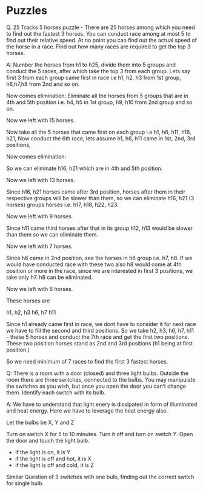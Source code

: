 # Puzzles

Q. 25 Tracks 5 horses puzzle -  There are 25 horses among which you need to find out the fastest 3 horses. You can conduct race among at most 5 to find out their relative speed. At no point you can find out the actual speed of the horse in a race. Find out how many races are required to get the top 3 horses.

A: Number the horses from h1 to h25, divide them into 5 groups and conduct the 5 races, after which take the top 3 from each group. Lets say first 3 from each group came first in race i.e h1, h2, h3 from 1st group, h6,h7,h8 from 2nd and so on.

Now comes elimination:
Eliminate all the horses from 5 groups that are in 4th and 5th position i.e. h4, h5 in 1st group, h9, h10 from 2nd group and so on.

Now we left with 15 horses.

Now take all the 5 horses that came first on each group i.e h1, h6, h11, h16, h21, Now conduct the 6th race, lets assume h1, h6, h11 came in 1st, 2nd, 3rd positions, 

Now comes elimination:

So we can eliminate h16, h21 which are in 4th and 5th position.

Now we left with 13 horses.

Since h16, h21 horses came after 3rd position, horses after them in their respective groups will be slower than them, so we can eliminate h16, h21 (3 horses) groups horses i.e. h17, h18, h22, h23. 

Now we left with 9 horses.

Since h11 came third horses after that in its group h12, h13 would be slower than them so we can eliminate them.

Now we left with 7 horses.

Since h6 came in 2nd position, see the horses in h6 group i.e. h7, h8. If we would have conducted race with these two also h8 would come at 4th position or more in the race, since we are interested in first 3 positions, we take only h7. h8 can be eliminated.

Now we left with 6 horses.

These horses are 

h1, h2, h3
h6, h7
h11

Since h1 already came first in race, we dont have to consider it for next race we have to fill the second and third positions. So we take h2, h3, h6, h7, h11 - these 5 horses and conduct the 7th race and get the first two positions. These two position horses stand as 2nd and 3rd positions (h1 being at first position.)

So we need minimum of 7 races to find the first 3 fastest horses.



Q: There is a room with a door (closed) and three light bulbs. Outside the room there are three switches, connected to the bulbs. You may manipulate the switches as you wish, but once you open the door you can’t change them. Identify each switch with its bulb.

A: We have to understand that light enery is dissipated in form of illuminated and heat energy. Here we have to leverage the heat energy also.

Let the bulbs be X, Y and Z

Turn on switch X for 5 to 10 minutes. Turn it off and turn on switch Y. Open the door and touch the light bulb.

* if the light is on, it is Y
* if the light is off and hot, it is X
* if the light is off and cold, it is Z

Similar Question of 3 switches with one bulb, finding out the correct switch for single bulb.